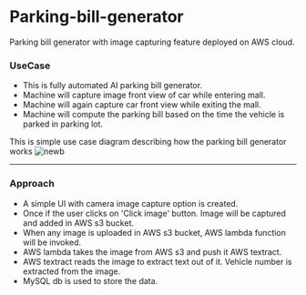 # Parking-bill-generator
Parking bill generator with image capturing feature deployed on AWS cloud.

### UseCase
- This is fully automated AI parking bill generator.
- Machine will capture image front view of car while entering mall.
- Machine will again capture car front view while exiting the mall.
- Machine will compute the parking bill based on the time the vehicle is parked in parking lot.

This is simple use case diagram describing how the parking bill generator works
![newb](https://github.com/user-attachments/assets/fcbed778-d9a0-4997-abe3-7ac6dc3cc781)

---

### Approach
- A simple UI with camera image capture option is created.
- Once if the user clicks on 'Click image' button. Image will be captured and added in AWS s3 bucket.
- When any image is uploaded in AWS s3 bucket, AWS lambda function will be invoked.
- AWS lambda takes the image from AWS s3 and push it AWS textract.
- AWS textract reads the image to extract text out of it. Vehicle number is extracted from the image.
- MySQL db is used to store the data.
